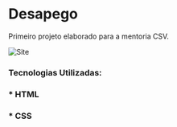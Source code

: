 # Desapego
Primeiro projeto elaborado para a mentoria CSV. 

![Site](https://github.com/VanPieroni/SiteVendaBolsasUsadas/blob/main/Desapego.png)

<h3>Tecnologias Utilizadas:</h3>
<h3>* HTML</h3>
<h3>* CSS</h3>
